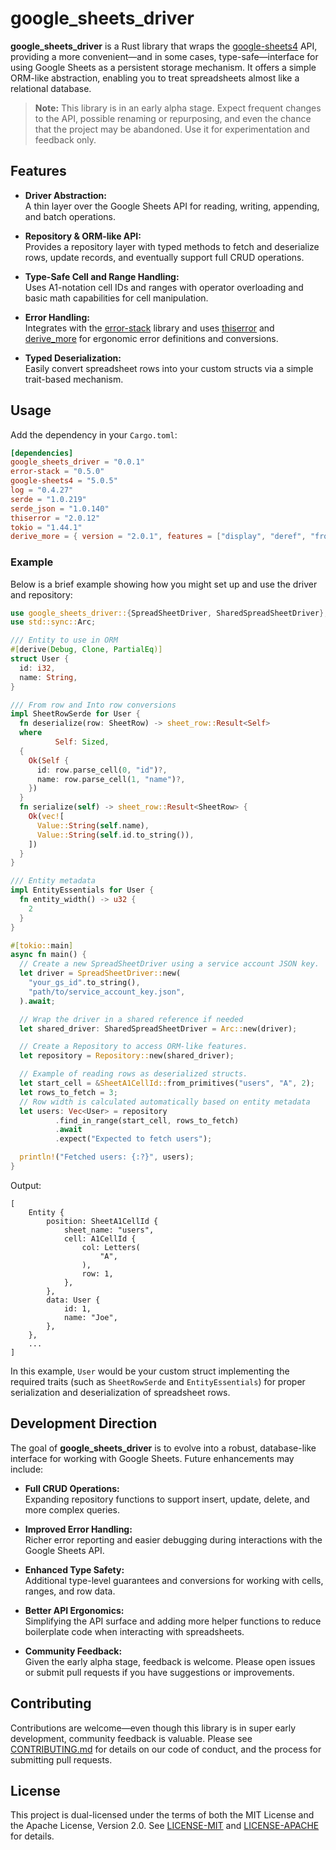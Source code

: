 # google_sheets_driver

**google_sheets_driver** is a Rust library that wraps the [google-sheets4](https://crates.io/crates/google-sheets4) API, providing a more convenient—and in some cases, type-safe—interface for using Google Sheets as a persistent storage mechanism. It offers a simple ORM-like abstraction, enabling you to treat spreadsheets almost like a relational database.

> **Note:** This library is in an early alpha stage. Expect frequent changes to the API, possible renaming or repurposing, and even the chance that the project may be abandoned. Use it for experimentation and feedback only.

## Features

- **Driver Abstraction:**  
  A thin layer over the Google Sheets API for reading, writing, appending, and batch operations.

- **Repository & ORM-like API:**  
  Provides a repository layer with typed methods to fetch and deserialize rows, update records, and eventually support full CRUD operations.

- **Type-Safe Cell and Range Handling:**  
  Uses A1-notation cell IDs and ranges with operator overloading and basic math capabilities for cell manipulation.

- **Error Handling:**  
  Integrates with the [error-stack](https://crates.io/crates/error-stack) library and uses [thiserror](https://crates.io/crates/thiserror) and [derive_more](https://crates.io/crates/derive_more) for ergonomic error definitions and conversions.

- **Typed Deserialization:**  
  Easily convert spreadsheet rows into your custom structs via a simple trait-based mechanism.

## Usage

Add the dependency in your `Cargo.toml`:

```toml
[dependencies]
google_sheets_driver = "0.0.1"
error-stack = "0.5.0"
google-sheets4 = "5.0.5"
log = "0.4.27"
serde = "1.0.219"
serde_json = "1.0.140"
thiserror = "2.0.12"
tokio = "1.44.1"
derive_more = { version = "2.0.1", features = ["display", "deref", "from", "from_str"] }
```

### Example

Below is a brief example showing how you might set up and use the driver and repository:

```rust
use google_sheets_driver::{SpreadSheetDriver, SharedSpreadSheetDriver};
use std::sync::Arc;

/// Entity to use in ORM
#[derive(Debug, Clone, PartialEq)]
struct User {
  id: i32,
  name: String,
}

/// From row and Into row conversions
impl SheetRowSerde for User {
  fn deserialize(row: SheetRow) -> sheet_row::Result<Self>
  where
          Self: Sized,
  {
    Ok(Self {
      id: row.parse_cell(0, "id")?,
      name: row.parse_cell(1, "name")?,
    })
  }
  fn serialize(self) -> sheet_row::Result<SheetRow> {
    Ok(vec![
      Value::String(self.name),
      Value::String(self.id.to_string()),
    ])
  }
}

/// Entity metadata
impl EntityEssentials for User {
  fn entity_width() -> u32 {
    2
  }
}

#[tokio::main]
async fn main() {
  // Create a new SpreadSheetDriver using a service account JSON key.
  let driver = SpreadSheetDriver::new(
    "your_gs_id".to_string(),
    "path/to/service_account_key.json",
  ).await;

  // Wrap the driver in a shared reference if needed
  let shared_driver: SharedSpreadSheetDriver = Arc::new(driver);

  // Create a Repository to access ORM-like features.
  let repository = Repository::new(shared_driver);

  // Example of reading rows as deserialized structs.
  let start_cell = &SheetA1CellId::from_primitives("users", "A", 2);
  let rows_to_fetch = 3;
  // Row width is calculated automatically based on entity metadata
  let users: Vec<User> = repository
          .find_in_range(start_cell, rows_to_fetch)
          .await
          .expect("Expected to fetch users");

  println!("Fetched users: {:?}", users);
}
```
Output:
```
[
    Entity {
        position: SheetA1CellId {
            sheet_name: "users",
            cell: A1CellId {
                col: Letters(
                    "A",
                ),
                row: 1,
            },
        },
        data: User {
            id: 1,
            name: "Joe",
        },
    },
    ...    
]
```
In this example, `User` would be your custom struct implementing the required traits (such as `SheetRowSerde` and `EntityEssentials`) for proper serialization and deserialization of spreadsheet rows.

## Development Direction

The goal of **google_sheets_driver** is to evolve into a robust, database-like interface for working with Google Sheets. Future enhancements may include:

- **Full CRUD Operations:**  
  Expanding repository functions to support insert, update, delete, and more complex queries.

- **Improved Error Handling:**  
  Richer error reporting and easier debugging during interactions with the Google Sheets API.

- **Enhanced Type Safety:**  
  Additional type-level guarantees and conversions for working with cells, ranges, and row data.

- **Better API Ergonomics:**  
  Simplifying the API surface and adding more helper functions to reduce boilerplate code when interacting with spreadsheets.

- **Community Feedback:**  
  Given the early alpha stage, feedback is welcome. Please open issues or submit pull requests if you have suggestions or improvements.

## Contributing

Contributions are welcome—even though this library is in super early development, community feedback is valuable. Please see [CONTRIBUTING.md](CONTRIBUTING.md) for details on our code of conduct, and the process for submitting pull requests.

## License

This project is dual-licensed under the terms of both the MIT License and the Apache License, Version 2.0. See [LICENSE-MIT](LICENSE-MIT) and [LICENSE-APACHE](LICENSE-APACHE) for details.
